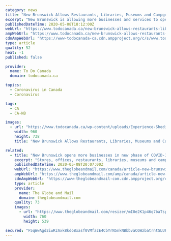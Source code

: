 ```yaml
---
category: news
title: "New Brunswick Allows Restaurants, Libraries, Museums and Campgrounds to Open From May 8"
excerpt: "New Brunswick is allowing more businesses and services to open as it launches the next phase of the province’s COVID-19 recovery plan. Retail businesses, offices, restaurants, libraries, museums"
publishedDateTime: 2020-05-08T18:12:00Z
webUrl: "https://www.todocanada.ca/new-brunswick-allows-restaurants-libraries-museums-and-campgrounds-to-open-from-may-8/"
ampWebUrl: "https://www.todocanada.ca/new-brunswick-allows-restaurants-libraries-museums-and-campgrounds-to-open-from-may-8/amp/"
cdnAmpWebUrl: "https://www-todocanada-ca.cdn.ampproject.org/c/s/www.todocanada.ca/new-brunswick-allows-restaurants-libraries-museums-and-campgrounds-to-open-from-may-8/amp/"
type: article
quality: 52
heat: -1
published: false

provider:
  name: To Do Canada
  domain: todocanada.ca

topics:
  - Coronavirus in Canada
  - Coronavirus

tags:
  - CA
  - CA-NB

images:
  - url: "https://www.todocanada.ca/wp-content/uploads/Experience-Shediac-19-Unique-Places-To-Visit-In-New-Brunswick.jpg"
    width: 960
    height: 738
    title: "New Brunswick Allows Restaurants, Libraries, Museums and Campgrounds to Open From May 8"

related:
  - title: "New Brunswick opens more businesses in new phase of COVID-19 recovery plan"
    excerpt: "Stores, offices, restaurants, libraries, museums and campgrounds can open immediately as long as they have a plan that explains how they are meeting public health guidelines"
    publishedDateTime: 2020-05-08T20:07:00Z
    webUrl: "https://www.theglobeandmail.com/canada/article-new-brunswick-opens-more-businesses-in-new-phase-of-covid-19-recovery-2/"
    ampWebUrl: "https://www.theglobeandmail.com/amp/canada/article-new-brunswick-opens-more-businesses-in-new-phase-of-covid-19-recovery-2/"
    cdnAmpWebUrl: "https://www-theglobeandmail-com.cdn.ampproject.org/c/s/www.theglobeandmail.com/amp/canada/article-new-brunswick-opens-more-businesses-in-new-phase-of-covid-19-recovery-2/"
    type: article
    provider:
      name: The Globe and Mail
      domain: theglobeandmail.com
    quality: 73
    images:
      - url: "https://www.theglobeandmail.com/resizer/mI0e2K1p46q7baTspsi-3PMcSnA=/760x0/filters:quality(80)/cloudfront-us-east-1.images.arcpublishing.com/tgam/5BQECMYN7NNKRAZO3PARIP7HPA.jpg"
        width: 760
        height: 539

secured: "F5qWwAgd2iwRzAxk8kdoBxasf0VMfazE4CbYrN5nkNBbbvaCGWzbatrntSLUFhGtndacnOA6Nu5pCTKLTQYVV2tsWAipxej6BVoI3WckTSJT0E1H0OpKaVm1pWPnyXycl5sZJpraSVrFzst+1r5C4rUApPQBdIQ6+cNqFVd02/b4K2gqShBIeVXdBPQaVGHWtmFmxly7h+4QL2timOHityfIXmHcNPGZRY42vJCP3O+LSZPI98bA+5hSX7goThJdmoO8ou05gixRtKXkwZx6MPgITKPy2WEcR4tYADlDdysnAF8TEj73IN8TlTRiveZu;XRzJiO1HHaBsYSxJ5QNluQ=="
---
```


